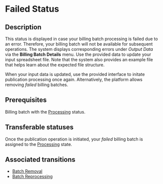# Failed Status 
## Description
This status is displayed in case your billing batch processing is failed due to an error. Therefore, your billing batch will not be available for subsequent operations. The system displays corresponding errors under *Output Data* via the **Billing Batch Details** menu. Use the provided data to update your input spreadsheet file. Note that the system also provides an example file that helps learn about the expected file structure. 

When your input data is updated, use the provided interface to initate publication processing once again. Alternatively, the platform allows removing *failed* billing batches.

## Prerequisites
Billing batch with the [Processing](s-b-processing.html) status.

## Transferable statuses
Once the publication operation is initiated, your *failed* billing batch is assigned to the [Processing](s-b-processing.html) state.

## Associated transitions
* [Batch Removal](t-5-draft-fail-deleted.html)
* [Batch Reprocessing](t-6-fail-proc.html)

